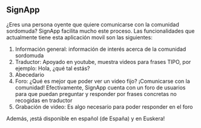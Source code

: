 SignApp
-------

¿Eres una persona oyente que quiere comunicarse con la comunidad sordomuda? SignApp facilita
mucho este proceso. Las funcionalidades que actualmente tiene esta aplicación movil son las siguientes:

1. Información general: información de interés acerca de la comunidad sordomuda
2. Traductor: Apoyado en youtube, muestra videos para frases TIPO, por ejemplo: Hola, ¿qué tal estás?
3. Abecedario
4. Foro: ¿Qué es mejor que poder ver un video fijo? ¡Comunicarse con la comunidad! Efectivamente, SignApp cuenta con un foro de usuarios para
que puedan preguntar y responder por frases concretas no recogidas en traductor
5. Grabación de video: Es algo necesario para poder responder en el foro 

Además, ¡está disponible en español (de España) y en Euskera!

